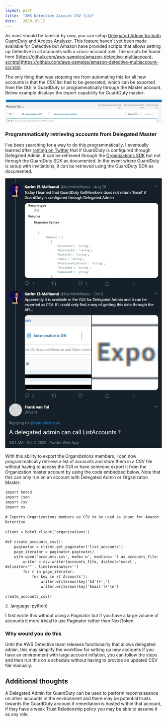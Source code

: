 ```yaml
---
layout: post
title:  "AWS Detective Account CSV file"
date:   2020-10-12
---
```


As most should be familiar by now, you can setup [Delegated Admin for both GuardDuty and Access Analyzer](https://summitroute.com/blog/2020/05/04/delegated_admin_with_guardduty_and_access_analyzer/). This feature haven't yet been made available for Detective but Amazon have provided scripts that allows setting up Detective in all accounts with a cross-account role. The scripts be found here 
[https://github.com/aws-samples/amazon-detective-multiaccount-scripts](https://github.com/aws-samples/amazon-detective-multiaccount-scripts). 

The only thing that was stopping me from automating this for all new accounts is that the CSV list had to be generated, which can be exported from the GUI in GuardDuty or programmatically through the Master account. Below example displays the export capability for GuardDuty master:

![](/image/gdexport.JPG)


### Programmatically retrieving accounts from Delegated Master

I've been searching for a way to do this programmatically, I eventually learned after [ranting on Twitter](https://twitter.com/fvant/status/1313736138499272706) that if GuardDuty is configured through Delegated Admin, it can be retrieved through the [Organizations SDK](https://boto3.amazonaws.com/v1/documentation/api/latest/reference/services/organizations.html#Organizations.Client.list_accounts) but not through the GuardDuty SDK as documented. In the event where GuardDuty is setup with invitiations, it can be retrieved using the GuardDuty SDK as documented.

![](/image/gdexport2.JPG)

With this ability to export the Organizations members, I can now programmatically retrieve a list of accounts and store them in a CSV file without having to access the GUI or have someone export it from the Organization master account by using the code embedded below. Note that this can only run on an account with Delegated Admin or Organizaton Master:

```
import boto3
import json
import csv
import os

# Exports Organizations members as CSV to be used as input for Amazon Detective

client = boto3.client('organizations')

def create_accounts_csv():
    paginator = client.get_paginator('list_accounts')
    page_iterator = paginator.paginate()
    with open('accounts.csv', mode='w', newline='') as accounts_file:
        writer = csv.writer(accounts_file, dialect='excel', delimiter='"', lineterminator='')
        for r in page_iterator:
            for key in r['Accounts']:
                writer.writerows(key['Id']+',')
                writer.writerows(key['Email']+'\n')

create_accounts_csv()
```
{: .language-python}

I first wrote this without using a Paginator but if you have a large volume of accounts it more trivial to use Paginator rather than NextToken.

### Why would you do this

Until the AWS Detective team releases functionality that allows delegated admin, this may simplify the workflow for setting up new accounts if you have an environment with large account inflation, you can follow the steps and then run this on a schedule without having to provide an updated CSV file manually.

## Additional thoughts

A Delegated Admin for GuardDuty can be used to perform reconnaissance on other accounts in the environment and there may be potential trusts towards the GuardDuty account if remediation is hosted within that account, if they have a weak Trust Relationship policy you may be able to assume it as any role.
